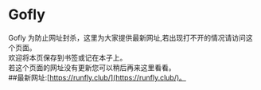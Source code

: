# Gofly
Gofly
为防止网址封杀，这里为大家提供最新网址,若出现打不开的情况请访问这个页面。</br>
欢迎将本页保存到书签或记在本子上。</br>
若这个页面的网址没有更新您可以稍后再来这里看看。</br>
##最新网址:[https://runfly.club/](https://runfly.club/)。
